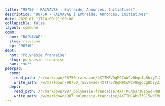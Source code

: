 ```yaml
---
title: "98750 - RAIVAVAE | Entraide, Annonces, Initiatives"
description: "98750 - RAIVAVAE | Entraide, Annonces, Initiatives"
date: 2020-01-11T14:09:21+09:00
collapsible: false
layout: commune
comm:
  nom: "RAIVAVAE"
  slug: raivavae
  cp: "98750"
dept:
  nom: "Polynésie française"
  slug: polynesie-francaise
  num: "987"
peerpad:
  comm:
    read_path: /r/markdown/98750_raivavae/4XTTM5VDqM9CuWCv8bgcJg8biyZiXqWmEPjQBxnzHb6dp2vhG
    write_path: /w/markdown/98750_raivavae/4XTTM5VDqM9CuWCv8bgcJg8biyZiXqWmEPjQBxnzHb6dp2vhG-K3TgUY7t9GEPrShxrcE8297uEVLXitPpugPov8DBK6rf45XAh3t7DwTf2pMpXzvGkz49ytrCdMMSMX1uwGLU4yRpBmQFKcCdQvSSWBUjTyvUou6jFzWVmjhLMfoANWNyqwKpZHLn
  dept:
    read_path: /r/markdown/987_polynesie-francaise/4XTTMCAbs73G15wdFMQRdPaL5enBi8Kzdh8X7Wo2dU4FeAvZF
    write_path: /w/markdown/987_polynesie-francaise/4XTTMCAbs73G15wdFMQRdPaL5enBi8Kzdh8X7Wo2dU4FeAvZF-K3TgUdNTyMijF9cTo2J1xYw2zHQp2hiVzP2Jyv9Qpc8QCK6oa1HmUGnMMRBgbF9KwF6Ngd5n8sqKvLoGGht7YHpFD9aJNnuoZzxN9GtWDnaWdcN4knGpRWZ9y4dX34D4V2y7bPBo
---
```


